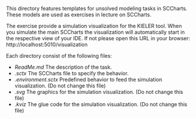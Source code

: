 This directory features templates for unsolved modeling tasks in SCCharts. These models are used as exercises in lecture on SCCharts.

The exercise provide a simulation visualization for the KIELER tool. When you simulate the main SCCharts the visualization will automatically start in the respective view of your IDE. If not please open this URL in your browser: http://localhost:5010/visualization

Each directory consist of the following files:
- *ReadMe.md* The description of the task.
- *<model>.sctx* The SCCharts file to specify the behavior.
- *<model>.environment.sctx* Predefined behavior to feed the simulation visualization. (Do not change this file)
- *<model>.svg* The graphics for the simulation visualization. (Do not change this file)
- *<model>.kviz* The glue code for the simulation visualization. (Do not change this file)
